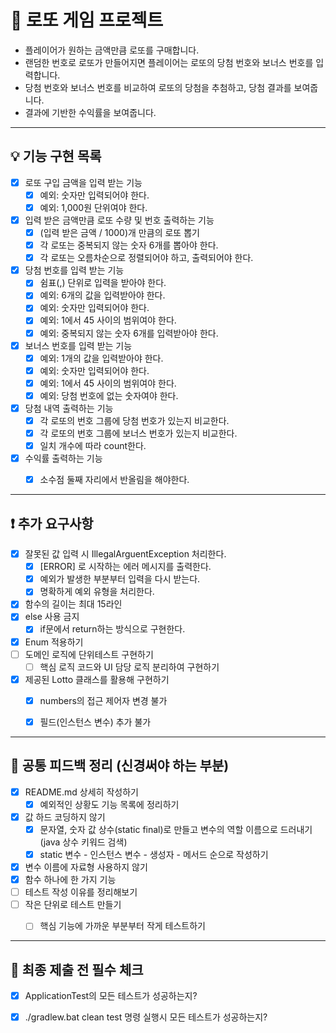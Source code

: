 # 🎰 로또 게임 프로젝트

- 플레이어가 원하는 금액만큼 로또를 구매합니다.
- 랜덤한 번호로 로또가 만들어지면 플레이어는 로또의 당첨 번호와 보너스 번호를 입력합니다.
- 당첨 번호와 보너스 번호를 비교하여 로또의 당첨을 추첨하고, 당첨 결과를 보여줍니다.
- 결과에 기반한 수익률을 보여줍니다.

--------------------------------


## 💡 기능 구현 목록
- [x] 로또 구입 금액을 입력 받는 기능
  - [x] 예외: 숫자만 입력되어야 한다.
  - [x] 예외: 1,000원 단위여야 한다.
- [x] 입력 받은 금액만큼 로또 수량 및 번호 출력하는 기능
  - [x] (입력 받은 금액 / 1000)개 만큼의 로또 뽑기
  - [x] 각 로또는 중복되지 않는 숫자 6개를 뽑아야 한다.
  - [x] 각 로또는 오름차순으로 정렬되어야 하고, 출력되어야 한다.
- [x] 당첨 번호를 입력 받는 기능
  - [x] 쉼표(,) 단위로 입력을 받아야 한다.
  - [x] 예외: 6개의 값을 입력받아야 한다.
  - [x] 예외: 숫자만 입력되어야 한다.
  - [x] 예외: 1에서 45 사이의 범위여야 한다.
  - [x] 예외: 중복되지 않는 숫자 6개를 입력받아야 한다.
- [x] 보너스 번호를 입력 받는 기능
  - [x] 예외: 1개의 값을 입력받아야 한다.
  - [x] 예외: 숫자만 입력되어야 한다.
  - [x] 예외: 1에서 45 사이의 범위여야 한다.
  - [x] 예외: 당첨 번호에 없는 숫자여야 한다.
- [x] 당첨 내역 출력하는 기능
  - [x] 각 로또의 번호 그룹에 당첨 번호가 있는지 비교한다.
  - [x] 각 로또의 번호 그룹에 보너스 번호가 있는지 비교한다.
  - [x] 일치 개수에 따라 count한다.
- [x] 수익률 출력하는 기능
  - [x] 소수점 둘째 자리에서 반올림을 해야한다.


--------------------------------


## ❗ 추가 요구사항
- [x] 잘못된 값 입력 시 IllegalArguentException 처리한다.
  - [x] [ERROR] 로 시작하는 에러 메시지를 출력한다.
  - [x] 예외가 발생한 부분부터 입력을 다시 받는다.
  - [x] 명확하게 예외 유형을 처리한다.
- [x] 함수의 길이는 최대 15라인
- [x] else 사용 금지
  - [x] if문에서 return하는 방식으로 구현한다.
- [x] Enum 적용하기
- [ ] 도메인 로직에 단위테스트 구현하기
  - [ ] 핵심 로직 코드와 UI 담당 로직 분리하여 구현하기
- [x] 제공된 Lotto 클래스를 활용해 구현하기
  - [x] numbers의 접근 제어자 변경 불가
  - [x] 필드(인스턴스 변수) 추가 불가


--------------------------------


## 👀 공통 피드백 정리 (신경써야 하는 부분)
- [x] README.md 상세히 작성하기
  - [x] 예외적인 상황도 기능 목록에 정리하기
- [x] 값 하드 코딩하지 않기
  - [x] 문자열, 숫자 값 상수(static final)로 만들고 변수의 역할 이름으로 드러내기(java 상수 키워드 검색)
  - [x] static 변수 - 인스턴스 변수 - 생성자 - 메서드 순으로 작성하기
- [x] 변수 이름에 자료형 사용하지 않기
- [x] 함수 하나에 한 가지 기능
- [ ] 테스트 작성 이유를 정리해보기
- [ ] 작은 단위로 테스트 만들기
  - [ ] 핵심 기능에 가까운 부분부터 작게 테스트하기


--------------------------------


## 💯 최종 제출 전 필수 체크
- [x] ApplicationTest의 모든 테스트가 성공하는지?
- [x] ./gradlew.bat clean test 명령 실행시 모든 테스트가 성공하는지?

